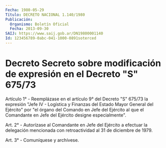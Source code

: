 ```yaml
---
Fecha: 1980-05-29
Título: DECRETO NACIONAL 1.140/1980
Publicación:
  Organismo: Boletín Oficial
  Fecha: 2013-09-30
SAIJ: https://www.saij.gob.ar/DN19800001140
Id: 123456789-0abc-041-1000-0891soterced
---
```

# Decreto Secreto sobre modificación de expresión en el Decreto "S" 675/73

<a id="1"></a>
Artículo 1° - Reemplázase en el artículo 9° del Decreto "S" 675/73 la expresión "Jefe IV - Logística y Finanzas del Estado Mayor General del Ejército" por "el órgano del Comando en Jefe del Ejército al que el Comandante en Jefe del Ejército designe especialmente".

<a id="2"></a>
Art. 2° - Autorízase al Comandante en Jefe del Ejército a efectuar la delegación mencionada con retroactividad al 31 de diciembre de 1979.

<a id="3"></a>
Art. 3° - Comuníquese y archívese.